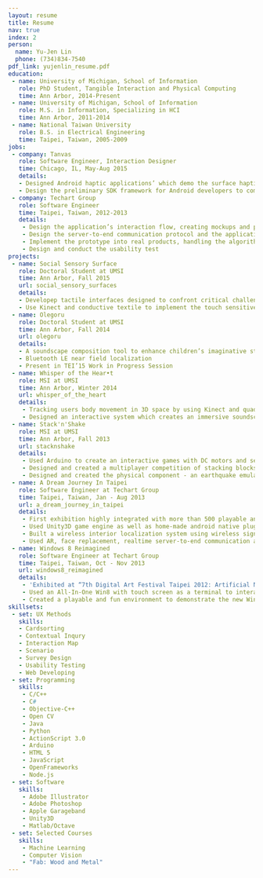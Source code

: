 ```yaml
---
layout: resume
title: Resume
nav: true
index: 2
person:
  name: Yu-Jen Lin
  phone: (734)834-7540
pdf_link: yujenlin_resume.pdf
education:
 - name: University of Michigan, School of Information
   role: PhD Student, Tangible Interaction and Physical Computing
   time: Ann Arbor, 2014-Present
 - name: University of Michigan, School of Information 
   role: M.S. in Information, Specializing in HCI 
   time: Ann Arbor, 2011-2014 
 - name: National Taiwan University 
   role: B.S. in Electrical Engineering
   time: Taipei, Taiwan, 2005-2009
jobs:
 - company: Tanvas
   role: Software Engineer, Interaction Designer
   time: Chicago, IL, May-Aug 2015
   details:
   - Designed Android haptic applications’ which demo the surface haptic technology in conferences through the use of Unity3D, Node.js and Native Android SDK
   - Design the preliminary SDK framework for Android developers to communicate with the Hardware
 - company: Techart Group
   role: Software Engineer
   time: Taipei, Taiwan, 2012-2013
   details:
    - Design the application’s interaction flow, creating mockups and prototypes to communicate design ideas with stakeholders and co-workers
    - Design the server-to-end communication protocol and the application architecture
    - Implement the prototype into real products, handling the algorithm and programming part
    - Design and conduct the usability test
projects:
 - name: Social Sensory Surface
   role: Doctoral Student at UMSI
   time: Ann Arbor, Fall 2015
   url: social_sensory_surfaces
   details:
   - Developep tactile interfaces designed to confront critical challenges of learning and social engagement for children with Autism Spectrum Disorder
   - Use Kinect and conductive textile to implement the touch sensitive surface in different tactile interfaces
 - name: Olegoru
   role: Doctoral Student at UMSI
   time: Ann Arbor, Fall 2014
   url: olegoru
   details:
   - A soundscape composition tool to enhance children’s imaginative storytelling with tangible objects
   - Bluetooth LE near field localization
   - Present in TEI’15 Work in Progress Session 
 - name: Whisper of the Hear•t
   role: MSI at UMSI
   time: Ann Arbor, Winter 2014
   url: whisper_of_the_heart 
   details:
    - Tracking users body movement in 3D space by using Kinect and quadraphonic speakers.
    - Designed an interactive system which creates an immersive soundscape and tangible environment for visual-impaired people to explore a traditional 2D painting.
 - name: Stack'n'Shake
   role: MSI at UMSI
   time: Ann Arbor, Fall 2013
   url: stacknshake
   details:
    - Used Arduino to create an interactive games with DC motors and several sensors.
    - Designed and created a multiplayer competition of stacking blocks in whole new experience.
    - Designed and created the physical component - an earthquake emulator for wood blocks.
 - name: A Dream Journey In Taipei
   role: Software Engineer at Techart Group
   time: Taipei, Taiwan, Jan - Aug 2013
   url: a_dream_journey_in_taipei
   details:
    - First exhibition highly integrated with more than 500 playable android smartphones (Open from Aug 2013 to Sep 2014).
    - Used Unity3D game engine as well as home-made android native plugins.
    - Built a wireless interior localization system using wireless signal only.
    - Used AR, face replacement, realtime server-to-end communication and synchronization, and NFC technique.
 - name: Windows 8 Reimagined
   role: Software Engineer at Techart Group
   time: Taipei, Taiwan, Oct - Nov 2013
   url: windows8_reimagined
   details:
    - 'Exhibited at “7th Digital Art Festival Taipei 2012: Artificial Nature”'
    - Used an All-In-One Win8 with touch screen as a terminal to interact with the virtual world in the exhibition room.
    - Created a playable and fun environment to demonstrate the new Win8 UI and features to visitors.
skillsets:
 - set: UX Methods
   skills: 
   - Cardsorting
   - Contextual Inqury
   - Interaction Map
   - Scenario
   - Survey Design
   - Usability Testing
   - Web Developing
 - set: Programming
   skills:
    - C/C++
    - C#
    - Objective-C++
    - Open CV
    - Java
    - Python
    - ActionScript 3.0
    - Arduino
    - HTML 5
    - JavaScript
    - OpenFrameworks
    - Node.js
 - set: Software
   skills:
    - Adobe Illustrator
    - Adobe Photoshop
    - Apple Garageband
    - Unity3D
    - Matlab/Octave
 - set: Selected Courses
   skills:
    - Machine Learning
    - Computer Vision
    - "Fab: Wood and Metal"
---
```


